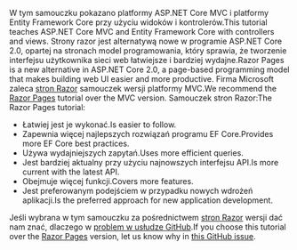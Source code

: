 <span data-ttu-id="ac44d-101">W tym samouczku pokazano platformy ASP.NET Core MVC i platformy Entity Framework Core przy użyciu widoków i kontrolerów.</span><span class="sxs-lookup"><span data-stu-id="ac44d-101">This tutorial teaches ASP.NET Core MVC and Entity Framework Core with controllers and views.</span></span> <span data-ttu-id="ac44d-102">Strony razor jest alternatywą nowe w programie ASP.NET Core 2.0, opartej na stronach model programowania, który sprawia, że tworzenie interfejsu użytkownika sieci web łatwiejsze i bardziej wydajne.</span><span class="sxs-lookup"><span data-stu-id="ac44d-102">Razor Pages is a new alternative in ASP.NET Core 2.0, a page-based programming model that makes building web UI easier and more productive.</span></span> <span data-ttu-id="ac44d-103">Firma Microsoft zaleca [stron Razor](xref:data/ef-rp/intro) samouczek wersji platformy MVC.</span><span class="sxs-lookup"><span data-stu-id="ac44d-103">We recommend the [Razor Pages](xref:data/ef-rp/intro) tutorial over the MVC version.</span></span> <span data-ttu-id="ac44d-104">Samouczek stron Razor:</span><span class="sxs-lookup"><span data-stu-id="ac44d-104">The Razor Pages tutorial:</span></span>

* <span data-ttu-id="ac44d-105">Łatwiej jest je wykonać.</span><span class="sxs-lookup"><span data-stu-id="ac44d-105">Is easier to follow.</span></span>
* <span data-ttu-id="ac44d-106">Zapewnia więcej najlepszych rozwiązań programu EF Core.</span><span class="sxs-lookup"><span data-stu-id="ac44d-106">Provides more EF Core best practices.</span></span>
* <span data-ttu-id="ac44d-107">Używa wydajniejszych zapytań.</span><span class="sxs-lookup"><span data-stu-id="ac44d-107">Uses more efficient queries.</span></span>
* <span data-ttu-id="ac44d-108">Jest bardziej aktualny przy użyciu najnowszych interfejsu API.</span><span class="sxs-lookup"><span data-stu-id="ac44d-108">Is more current with the latest API.</span></span>
* <span data-ttu-id="ac44d-109">Obejmuje więcej funkcji.</span><span class="sxs-lookup"><span data-stu-id="ac44d-109">Covers more features.</span></span>
* <span data-ttu-id="ac44d-110">Jest preferowanym podejściem w przypadku nowych wdrożeń aplikacji.</span><span class="sxs-lookup"><span data-stu-id="ac44d-110">Is the preferred approach for new application development.</span></span>

<span data-ttu-id="ac44d-111">Jeśli wybrana w tym samouczku za pośrednictwem [stron Razor](xref:data/ef-rp/intro) wersji dać nam znać, dlaczego w [problem w usłudze GitHub](https://github.com/aspnet/Docs/issues/6146).</span><span class="sxs-lookup"><span data-stu-id="ac44d-111">If you choose this tutorial over the [Razor Pages](xref:data/ef-rp/intro) version, let us know why in [this GitHub issue](https://github.com/aspnet/Docs/issues/6146).</span></span>

